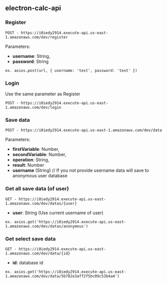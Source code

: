 ## electron-calc-api

### Register

```
POST - https://i0iedy2914.execute-api.us-east-1.amazonaws.com/dev/register
```
Parameters:
* **username**: String,
* **password**: String

```  
ex. axios.post(url, { username: 'test', password: 'test' })
``` 
 
 
### Login 

Use the same parameter as Register

```
POST - https://i0iedy2914.execute-api.us-east-1.amazonaws.com/dev/login
```


### Save data

```
POST - https://i0iedy2914.execute-api.us-east-1.amazonaws.com/dev/data
```

Parameters:
* **firstVariable**: Number,
* **secondVariable**: Number,
* **operation**: String,
* **result**: Number
* **username** (String) // If you not provide username data will save to anonymous user database

### Get all save data (of user)

```
GET - https://i0iedy2914.execute-api.us-east-1.amazonaws.com/dev/datas/{user}
```

* **user**: String (Use current username of user)

```
ex. axios.get('https://i0iedy2914.execute-api.us-east-1.amazonaws.com/dev/datas/anonymous')
```


### Get select save data

```
GET - https://i0iedy2914.execute-api.us-east-1.amazonaws.com/dev/data/{id}
```

* **id**: database id

```
ex. axios.get('https://i0iedy2914.execute-api.us-east-1.amazonaws.com/dev/data/5b782e3aff2f5bc09c53b4a4')
```
